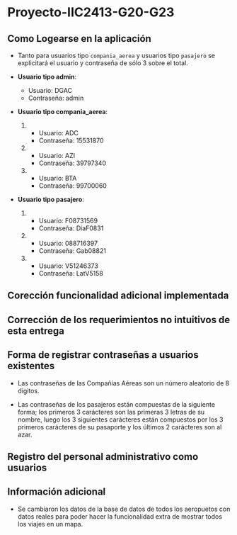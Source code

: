 # Proyecto-IIC2413-G20-G23

## Como Logearse en la aplicación
* Tanto para usuarios tipo ```compania_aerea``` y usuarios tipo ```pasajero``` se explicitará el usuario y contraseña de sólo 3 sobre el total.

* **Usuario tipo admin**:
    * Usuario: DGAC
    * Contraseña: admin
* **Usuario tipo compania_aerea**:
    1. * Usuario: ADC
       * Contraseña: 15531870
    2. * Usuario: AZI
       * Contraseña: 39797340
    3. * Usuario: BTA
       * Contraseña: 99700060
* **Usuario tipo pasajero**:
    1. * Usuario: F08731569
       * Contraseña: DiaF0831
    2. * Usuario: 088716397
       * Contraseña: Gab08821
    3. * Usuario: V51246373
       * Contraseña: LatV5158


## Corección funcionalidad adicional implementada

## Corrección de los requerimientos no intuitivos de esta entrega

## Forma de registrar contraseñas a usuarios existentes
* Las contraseñas de las Compañías Aéreas son un número aleatorio de 8 digitos.

* Las contraseñas de los pasajeros están compuestas de la siguiente forma; los primeros 3 carácteres son las primeras 3 letras de su nombre, luego los 3 siguientes carácteres están compuestos por los 3 primeros carácteres de su pasaporte y los últimos 2 carácteres son al azar.

## Registro del personal administrativo como usuarios

## Información adicional
* Se cambiaron los datos de la base de datos de todos los aeropuetos con datos reales para poder hacer la funcionalidad extra de mostrar todos los viajes en un mapa.
